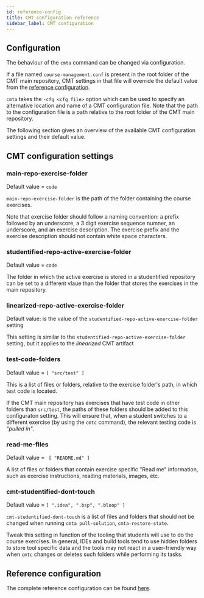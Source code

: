 ```yaml
---
id: reference-config
title: CMT configuration reference
sidebar_label: CMT configuration
---
```


## Configuration

The behaviour of the `cmta` command can be changed via configuration.

If a file named `course-management.conf`  is present in the root folder of
the CMT main repository, CMT settings in that file will override the default
value from the [reference configuration](https://github.com/eloots/course-management-tools/blob/main/core/src/main/resources/reference.conf).


`cmta` takes the `-cfg <cfg file>` option which can be used
to specify an alternative location and name of a CMT configuration file.
Note that the path to the configuration file is a path relative to the root
folder of the CMT main repository.

The following section gives an overview of the available CMT configuration
settings and their default value.

## CMT configuration settings

### main-repo-exercise-folder

Default value = `code`

`main-repo-exercise-folder` is the path of the folder containing the course exercises.

Note that exercise folder should follow a naming convention: a prefix followed by
an underscore, a 3 digit exercise sequence numner, an underscore, and an exercise
description. The exercise prefix and the exercise description should not contain white
space characters.

### studentified-repo-active-exercise-folder

Default value = `code`

The folder in which the active exercise is stored in a studentified repository 
can be set to a different vlaue than the folder that stores the exercises in the main
repository.

### linearized-repo-active-exercise-folder

Default value: is the value of the `studentified-repo-active-exercise-folder` setting

This setting is similar to the `studentified-repo-active-exercise-folder` setting, but it
applies to the _linearized_ CMT artifact

### test-code-folders

Default value = `[ "src/test" ]`

This is a list of files or folders, relative to the exercise folder's path, in which
test code is located.

If the CMT main repository has exercises that have test code in other folders
than `src/test`, the paths of these folders should be added to this configuraton
setting. This will ensure that, when a student switches to a different exercise
(by using the `cmtc` command), the relevant testing code is _"pulled in"_.

### read-me-files

Default value = ` [ "README.md" ]`

A list of files or folders that contain exercise specific "Read me" information, such
as exercise instructions, reading materials, images, etc.

### cmt-studentified-dont-touch

Default value = `[ ".idea", ".bsp", ".bloop" ]`

`cmt-studentified-dont-touch` is a list of files and folders that should not be changed
when running `cmta pull-solution`, `cmta-restore-state`.

Tweak this setting in function of the tooling that students will use to do the course
exercises. In general, IDEs and build tools tend to use hidden folders to store tool
specific data and the tools may not react in a user-friendly way when `cmtc` changes
or deletes such folders while performing its tasks.

## Reference configuration

The complete reference configuration can be found [here](https://github.com/eloots/course-management-tools/blob/main/core/src/main/resources/reference.conf).
